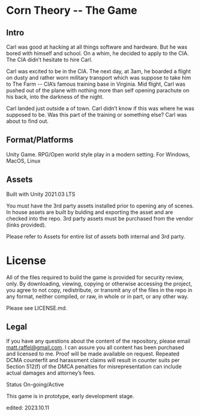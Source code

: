 # Corn Theory -- The Game

## Intro
Carl was good at hacking at all things software and hardware. But he was bored with himself and school. On a whim, he decided to apply to the CIA. The CIA didn’t hesitate to hire Carl.

Carl was excited to be in the CIA. The next day, at 3am, he boarded a flight on dusty and rather worn military transport which was suppose to take him to The Farm -- CIA’s famous training base in Virginia. Mid flight, Carl was pushed out of the plane with nothing more than self opening parachute on his back, into the darkness of the night.

Carl landed just outside a of town. Carl didn’t know if this was where he was supposed to be. Was this part of the training or something else? Carl was about to find out.

## Format/Platforms
Unity Game. RPG/Open world style play in a modern setting. For Windows, MacOS, Linux

## Assets
Built with Unity 2021.03 LTS

You must have the 3rd party assets installed prior to opening any of scenes. In house assets are built by bulding and exporting the asset and are checked into the repo. 3rd party assets must be purchased from the vendor (links provided).

Please refer to Assets for entire list of assets both internal and 3rd party.

# License
All of the files required to build the game is provided for security review, only. By downloading, viewing, copying or otherwise accessing the project, you agree to not copy, redistribute, or transmit any of the files in the repo in any format, neither compiled, or raw, in whole or in part, or any other way.

Please see LICENSE.md.

## Legal
If you have any questions about the content of the repository, please email matt.raffel@gmail.com. I can assure you all content has been purchased and licensed to me. Proof will be made available on request. Repeated DCMA counterfit and harassment claims will result in counter suits per Section 512(f) of the DMCA penalties for misrepresentation can include actual damages and attorney’s fees.

Status
On-going/Active

This game is in prototype, early development stage.

edited: 2023.10.11

